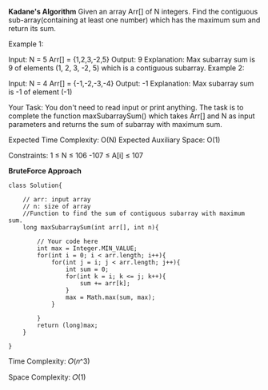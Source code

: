 **Kadane's Algorithm**
Given an array Arr[] of N integers. Find the contiguous sub-array(containing at least one number) which has the maximum sum and return its sum.


Example 1:

Input:
N = 5
Arr[] = {1,2,3,-2,5}
Output:
9
Explanation:
Max subarray sum is 9
of elements (1, 2, 3, -2, 5) which 
is a contiguous subarray.
Example 2:

Input:
N = 4
Arr[] = {-1,-2,-3,-4}
Output:
-1
Explanation:
Max subarray sum is -1 
of element (-1)

Your Task:
You don't need to read input or print anything. The task is to complete the function maxSubarraySum() which takes Arr[] and N as input parameters and returns the sum of subarray with maximum sum.


Expected Time Complexity: O(N)
Expected Auxiliary Space: O(1)


Constraints:
1 ≤ N ≤ 106
-107 ≤ A[i] ≤ 107

**BruteForce Approach**
```
class Solution{

    // arr: input array
    // n: size of array
    //Function to find the sum of contiguous subarray with maximum sum.
    long maxSubarraySum(int arr[], int n){
        
        // Your code here
        int max = Integer.MIN_VALUE;
        for(int i = 0; i < arr.length; i++){
            for(int j = i; j < arr.length; j++){
                int sum = 0;
                for(int k = i; k <= j; k++){
                    sum += arr[k];
                }
                max = Math.max(sum, max);
            }
            
        }
        return (long)max;
    }
    
}
```
Time Complexity: 𝑂(𝑛^3)

Space Complexity: 𝑂(1)

